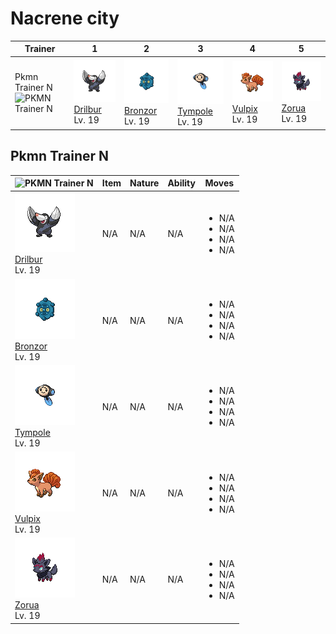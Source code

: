 # Nacrene city

| Trainer                                                                                        | 1                                                                                               | 2                                                                                               | 3                                                                                               | 4                                                                                             | 5                                                                                           |
| ---------------------------------------------------------------------------------------------- | ----------------------------------------------------------------------------------------------- | ----------------------------------------------------------------------------------------------- | ----------------------------------------------------------------------------------------------- | --------------------------------------------------------------------------------------------- | ------------------------------------------------------------------------------------------- |
| Pkmn Trainer N<br/> ![PKMN Trainer N](https://play.pokemonshowdown.com/sprites/trainers/n.png) | ![drilbur](../../img/pokemon/529.png) <br/>[Drilbur](/blaze-black-wiki/pokemon/529) <br/>Lv. 19 | ![bronzor](../../img/pokemon/436.png) <br/>[Bronzor](/blaze-black-wiki/pokemon/436) <br/>Lv. 19 | ![tympole](../../img/pokemon/535.png) <br/>[Tympole](/blaze-black-wiki/pokemon/535) <br/>Lv. 19 | ![vulpix](../../img/pokemon/037.png) <br/>[Vulpix](/blaze-black-wiki/pokemon/037) <br/>Lv. 19 | ![zorua](../../img/pokemon/570.png) <br/>[Zorua](/blaze-black-wiki/pokemon/570) <br/>Lv. 19 |

## Pkmn Trainer N

| ![PKMN Trainer N](https://play.pokemonshowdown.com/sprites/trainers/n.png)                      | Item | Nature | Ability | Moves                                                     |
| ----------------------------------------------------------------------------------------------- | ---- | ------ | ------- | --------------------------------------------------------- |
| ![drilbur](../../img/pokemon/529.png) <br/>[Drilbur](/blaze-black-wiki/pokemon/529) <br/>Lv. 19 | N/A  | N/A    | N/A     | <ul><li>N/A</li><li>N/A</li><li>N/A</li><li>N/A</li></ul> |
| ![bronzor](../../img/pokemon/436.png) <br/>[Bronzor](/blaze-black-wiki/pokemon/436) <br/>Lv. 19 | N/A  | N/A    | N/A     | <ul><li>N/A</li><li>N/A</li><li>N/A</li><li>N/A</li></ul> |
| ![tympole](../../img/pokemon/535.png) <br/>[Tympole](/blaze-black-wiki/pokemon/535) <br/>Lv. 19 | N/A  | N/A    | N/A     | <ul><li>N/A</li><li>N/A</li><li>N/A</li><li>N/A</li></ul> |
| ![vulpix](../../img/pokemon/037.png) <br/>[Vulpix](/blaze-black-wiki/pokemon/037) <br/>Lv. 19   | N/A  | N/A    | N/A     | <ul><li>N/A</li><li>N/A</li><li>N/A</li><li>N/A</li></ul> |
| ![zorua](../../img/pokemon/570.png) <br/>[Zorua](/blaze-black-wiki/pokemon/570) <br/>Lv. 19     | N/A  | N/A    | N/A     | <ul><li>N/A</li><li>N/A</li><li>N/A</li><li>N/A</li></ul> |